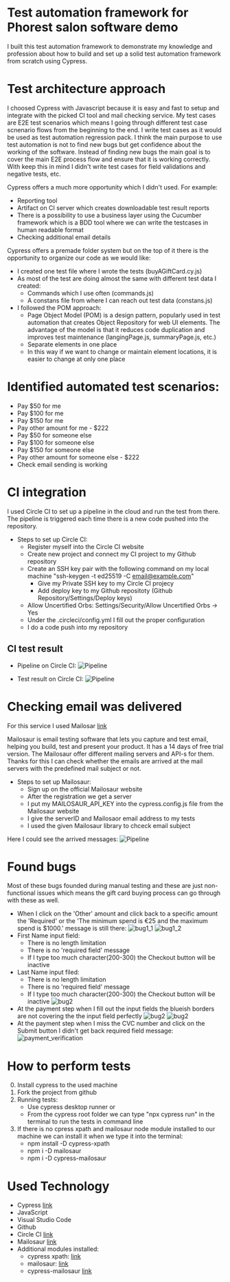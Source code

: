 # Test automation framework for Phorest salon software demo

I built this test automation framework to demonstrate my knowledge and profession about how to build and set up a solid test automation framework from scratch using Cypress.

# Test architecture approach

I choosed Cypress with Javascript because it is easy and fast to setup and integrate with the picked CI tool and mail checking service. My test cases are E2E test scenarios which means I going through different test case scnenario flows from the beginning to the end.
I write test cases as it would be used as test automation regression pack. I think the main purpose to use test automation is not to find new bugs but get confidence about the working of the software. Instead of finding new bugs the main goal is to cover the main E2E process flow and ensure that it is working correctly. With keep this in mind I didn't write test cases for field validations and negative tests, etc.

Cypress offers a much more opportunity which I didn't used. For example:
* Reporting tool
* Artifact on CI server which creates downloadable test result reports
* There is a possibility to use a business layer using the Cucumber framework which is a BDD tool where we can write the testcases in human readable format
* Checking additional email details

Cypress offers a premade folder system but on the top of it there is the opportunity to organize our code as we would like:
* I created one test file where I wrote the tests (buyAGiftCard.cy.js)
* As most of the test are doing almost the same with different test data I created:
    * Commands which I use often (commands.js)
    * A constans file from where I can reach out test data (constans.js)
* I followed the POM approach:
    * Page Object Model (POM) is a design pattern, popularly used in test automation that creates Object Repository for web UI elements. The advantage of the model is that it reduces code duplication and improves test maintenance (langingPage.js, summaryPage.js, etc.)
    * Separate elements in one place
    * In this way if we want to change or maintain element locations, it is easier to change at only one place

# Identified automated test scenarios:

* Pay $50 for me
* Pay $100 for me
* Pay $150 for me
* Pay other amount for me - $222
* Pay $50 for someone else
* Pay $100 for someone else
* Pay $150 for someone else
* Pay other amount for someone else - $222
* Check email sending is working

# CI integration

I used Circle CI to set up a pipeline in the cloud and run the test from there. The pipeline is triggered each time there is a new code pushed into the repository.
* Steps to set up Circle CI:
    * Register myself into the Circle CI website
    * Create new project and connect my CI project to my Github repository
    * Create an SSH key pair with the following command on my local machine "ssh-keygen -t ed25519 -C email@example.com"
        * Give my Private SSH key to my Circle CI projecy
        * Add deploy key to my Github repositoty (Github Repository/Settings/Deploy keys)
    * Allow Uncertified Orbs: Settings/Security/Allow Uncertified Orbs -> Yes
    * Under the .circleci/config.yml I fill out the proper configuration
    * I do a code push into my repository

## CI test result

* Pipeline on Circle CI:
![Pipeline](pictures/pipeline.png)

* Test result on Circle CI:
![Pipeline](pictures/testResult.png)

# Checking email was delivered

For this service I used Mailosar [link](https://mailosaur.com/)

Mailosaur is email testing software that lets you capture and test email, helping you build, test and present your product. It has a 14 days of free trial version.
The Mailosaur offer different mailing servers and API-s for them. Thanks for this I can check whether the emails are arrived at the mail servers with the predefined mail subject or not.

* Steps to set up Mailosaur:
    * Sign up on the official Mailosaur website
    * After the registration we get a server
    * I put my MAILOSAUR_API_KEY into the cypress.config.js file from the Mailosaur website
    * I give the serverID and Mailosaor email address to my tests
    * I used the given Mailosaur library to chceck email subject

Here I could see the arrived messages:
![Pipeline](pictures/mailosaur.png)

# Found bugs

Most of these bugs founded during manual testing and these are just non-functional issues which means the gift card buying process can go through with these as well.

* When I click on the 'Other' amount and click back to a specific amount the 'Required' or the 'The minimum spend is €25 and the maximum spend is $1000.' message is still there:
![bug1_1](pictures/bug1_1.png)
![bug1_2](pictures/bug1_2.png)
* First Name input field:
    * There is no length limitation
    * There is no 'required field' message
    * If I type too much character(200-300) the Checkout button will be inactive
* Last Name input filed:
    * There is no length limitation
    * There is no 'required field' message
    * If I type too much character(200-300) the Checkout button will be inactive
![bug2](pictures/bug2.png)
* At the payment step when I fill out the input fields the blueish borders are not covering the the input field perfectly
![bug2](pictures/expiration.png)
![bug2](pictures/name.png)
* At the payment step when I miss the CVC number and click on the Submit button I didn't get back required field message:
![payment_verification](pictures/payment_verification.png)

# How to perform tests

0. Install cypress to the used machine
1. Fork the project from github
2. Running tests:
    * Use cypress desktop runner or
    * From the cypress root folder we can type "npx cypress run" in the terminal to run the tests in command line
3. If there is no cpress xpath and mailosaur node module installed to our machine we can install it when we type it into the terminal:
    * npm install -D cypress-xpath
    * npm i -D mailosaur
    * npm i -D cypress-mailosaur

# Used Technology

* Cypress [link](https://www.cypress.io/)
* JavaScript
* Visual Studio Code
* Github
* Circle CI [link](https://circleci.com/)
* Mailosaur [link](https://mailosaur.com/)
* Additional modules installed:
    * cypress xpath: [link](https://www.npmjs.com/package/cypress-xpath?activeTab=readme)
    * mailosaur: [link](https://www.npmjs.com/package/mailosaur)
    * cypress-mailosaur [link](https://www.npmjs.com/package/cypress-mailosaur)